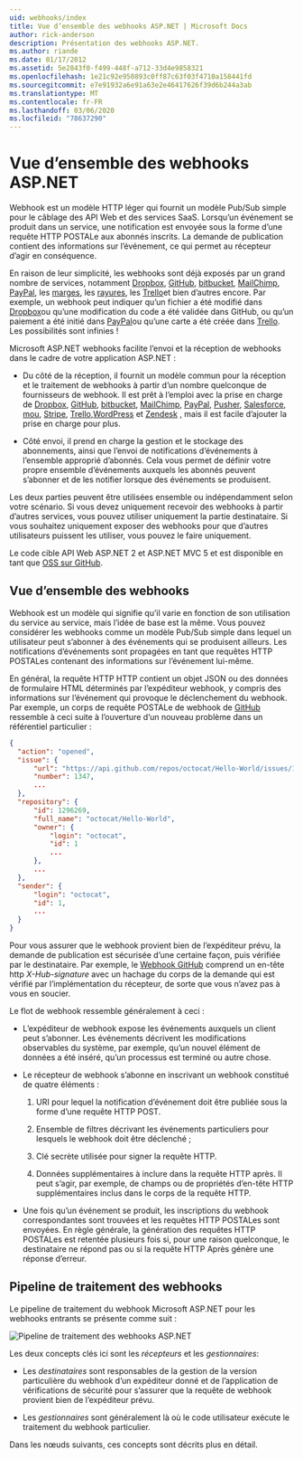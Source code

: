 ```yaml
---
uid: webhooks/index
title: Vue d’ensemble des webhooks ASP.NET | Microsoft Docs
author: rick-anderson
description: Présentation des webhooks ASP.NET.
ms.author: riande
ms.date: 01/17/2012
ms.assetid: 5e2843f0-f499-448f-a712-33d4e9858321
ms.openlocfilehash: 1e21c92e950893c0ff87c63f03f4710a158441fd
ms.sourcegitcommit: e7e91932a6e91a63e2e46417626f39d6b244a3ab
ms.translationtype: MT
ms.contentlocale: fr-FR
ms.lasthandoff: 03/06/2020
ms.locfileid: "78637290"
---
```

# <a name="aspnet-webhooks-overview"></a>Vue d’ensemble des webhooks ASP.NET

Webhook est un modèle HTTP léger qui fournit un modèle Pub/Sub simple pour le câblage des API Web et des services SaaS. Lorsqu’un événement se produit dans un service, une notification est envoyée sous la forme d’une requête HTTP POSTALe aux abonnés inscrits. La demande de publication contient des informations sur l’événement, ce qui permet au récepteur d’agir en conséquence.

En raison de leur simplicité, les webhooks sont déjà exposés par un grand nombre de services, notamment [Dropbox](http://dropbox.com/), [GitHub](https://www.github.com/), [bitbucket](https://bitbucket.org/), [MailChimp](http://www.mailchimp.com/), [PayPal](http://www.paypal.com/), les [marges](http://www.slack.com), les [rayures](http://www.stripe.com), les [Trello](http://www.trello.com/)et bien d’autres encore. Par exemple, un webhook peut indiquer qu’un fichier a été modifié dans [Dropbox](http://dropbox.com/)ou qu’une modification du code a été validée dans GitHub, ou qu’un paiement a été initié dans [PayPal](http://www.paypal.com/)ou qu’une carte a été créée dans [Trello](http://www.trello.com/). Les possibilités sont infinies !

Microsoft ASP.NET webhooks facilite l’envoi et la réception de webhooks dans le cadre de votre application ASP.NET :

* Du côté de la réception, il fournit un modèle commun pour la réception et le traitement de webhooks à partir d’un nombre quelconque de fournisseurs de webhook. Il est prêt à l’emploi avec la prise en charge de [Dropbox](http://dropbox.com/), [GitHub](https://www.github.com/), [bitbucket](https://bitbucket.org/), [MailChimp](http://www.mailchimp.com/), [PayPal](http://www.paypal.com/), [Pusher](http://www.pusher.com), [Salesforce](http://www.salesforce.com), [mou](http://www.slack.com), [Stripe](http://www.stripe.com), [Trello](http://www.trello.com/),[WordPress](http://www.wordpress.com) et [Zendesk](https://www.zendesk.com/) , mais il est facile d’ajouter la prise en charge pour plus.

* Côté envoi, il prend en charge la gestion et le stockage des abonnements, ainsi que l’envoi de notifications d’événements à l’ensemble approprié d’abonnés. Cela vous permet de définir votre propre ensemble d’événements auxquels les abonnés peuvent s’abonner et de les notifier lorsque des événements se produisent.

Les deux parties peuvent être utilisées ensemble ou indépendamment selon votre scénario. Si vous devez uniquement recevoir des webhooks à partir d’autres services, vous pouvez utiliser uniquement la partie destinataire. Si vous souhaitez uniquement exposer des webhooks pour que d’autres utilisateurs puissent les utiliser, vous pouvez le faire uniquement.

Le code cible API Web ASP.NET 2 et ASP.NET MVC 5 et est disponible en tant que [OSS sur GitHub](https://github.com/aspnet/WebHooks).

## <a name="webhooks-overview"></a>Vue d’ensemble des webhooks

Webhook est un modèle qui signifie qu’il varie en fonction de son utilisation du service au service, mais l’idée de base est la même. Vous pouvez considérer les webhooks comme un modèle Pub/Sub simple dans lequel un utilisateur peut s’abonner à des événements qui se produisent ailleurs. Les notifications d’événements sont propagées en tant que requêtes HTTP POSTALes contenant des informations sur l’événement lui-même.

En général, la requête HTTP HTTP contient un objet JSON ou des données de formulaire HTML déterminés par l’expéditeur webhook, y compris des informations sur l’événement qui provoque le déclenchement du webhook. Par exemple, un corps de requête POSTALe de webhook de [GitHub](https://www.github.com/) ressemble à ceci suite à l’ouverture d’un nouveau problème dans un référentiel particulier :

```json
{
  "action": "opened",
  "issue": {
      "url": "https://api.github.com/repos/octocat/Hello-World/issues/1347",
      "number": 1347,
      ...
  },
  "repository": {
      "id": 1296269,
      "full_name": "octocat/Hello-World",
      "owner": {
          "login": "octocat",
          "id": 1
          ...
      },
      ...
  },
  "sender": {
      "login": "octocat",
      "id": 1,
      ...
  }
}
```

Pour vous assurer que le webhook provient bien de l’expéditeur prévu, la demande de publication est sécurisée d’une certaine façon, puis vérifiée par le destinataire. Par exemple, le [Webhook GitHub](https://developer.github.com/webhooks/) comprend un en-tête http *X-Hub-signature* avec un hachage du corps de la demande qui est vérifié par l’implémentation du récepteur, de sorte que vous n’avez pas à vous en soucier.

Le flot de webhook ressemble généralement à ceci :

* L’expéditeur de webhook expose les événements auxquels un client peut s’abonner. Les événements décrivent les modifications observables du système, par exemple, qu’un nouvel élément de données a été inséré, qu’un processus est terminé ou autre chose.

* Le récepteur de webhook s’abonne en inscrivant un webhook constitué de quatre éléments :

     1. URI pour lequel la notification d’événement doit être publiée sous la forme d’une requête HTTP POST.

     2. Ensemble de filtres décrivant les événements particuliers pour lesquels le webhook doit être déclenché ;

     3. Clé secrète utilisée pour signer la requête HTTP.

     4. Données supplémentaires à inclure dans la requête HTTP après. Il peut s’agir, par exemple, de champs ou de propriétés d’en-tête HTTP supplémentaires inclus dans le corps de la requête HTTP.

* Une fois qu’un événement se produit, les inscriptions du webhook correspondantes sont trouvées et les requêtes HTTP POSTALes sont envoyées. En règle générale, la génération des requêtes HTTP POSTALes est retentée plusieurs fois si, pour une raison quelconque, le destinataire ne répond pas ou si la requête HTTP Après génère une réponse d’erreur.

## <a name="webhooks-processing-pipeline"></a>Pipeline de traitement des webhooks

Le pipeline de traitement du webhook Microsoft ASP.NET pour les webhooks entrants se présente comme suit :

![Pipeline de traitement des webhooks ASP.NET](_static/WebHookReceivers.png)

Les deux concepts clés ici sont les *récepteurs* et les *gestionnaires*:

* Les *destinataires* sont responsables de la gestion de la version particulière du webhook d’un expéditeur donné et de l’application de vérifications de sécurité pour s’assurer que la requête de webhook provient bien de l’expéditeur prévu.

* Les *gestionnaires* sont généralement là où le code utilisateur exécute le traitement du webhook particulier.

Dans les nœuds suivants, ces concepts sont décrits plus en détail.
